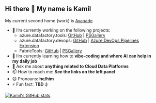 ## Hi there 👋 My name is Kamil

My current second home (work) is [Avanade](https://www.avanade.com/)

- 🔭 I’m currently working on the following projects:
  - azure.datafactory.tools: [GitHub](https://github.com/Azure-Player/azure.datafactory.tools) | [PSGallery](https://www.powershellgallery.com/packages/azure.datafactory.tools/)
  - azure.datafactory.devops: [GitHub](https://github.com/Azure-Player/azure.datafactory.devops) | [Azure DevOps Pipelines Extension](https://marketplace.visualstudio.com/items?itemName=SQLPlayer.DataFactoryTools)
  - FabricTools: [GitHub](https://github.com/dataplat/FabricTools) | [PSGallery](https://www.powershellgallery.com/packages/FabricTools/)
- 🌱 I’m currently learning how to **vibe-coding and where AI can help in my daily job**
- 💬 Ask me about **anything related to Cloud Data Platforms**
- 📫 How to reach me: **See the links on the left panel**
- 😄 Pronouns: **he/him**
- ⚡ Fun fact: **TBD :)**

[![Kamil's GitHub stats](https://github-readme-stats.vercel.app/api?username=nowinskik&show_icons=true&theme=gruvbox)](https://github.com/anuraghazra/github-readme-stats)
